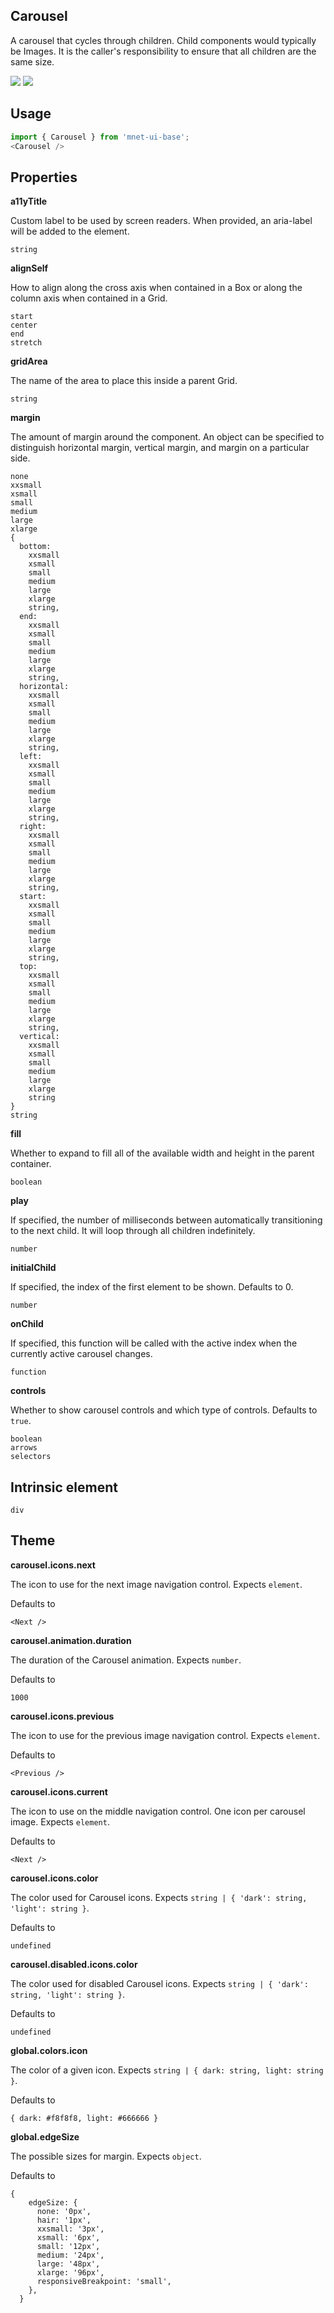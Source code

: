 ## Carousel
A carousel that cycles through children. Child components
      would typically be Images. It is the caller's responsibility to ensure
      that all children are the same size.

[![](https://cdn-images-1.medium.com/fit/c/120/120/1*TD1P0HtIH9zF0UEH28zYtw.png)](https://storybook.MnetUIBase.io/?selectedKind=Media-Carousel&full=0&stories=1&panelRight=0) [![](https://codesandbox.io/static/img/play-codesandbox.svg)](https://codesandbox.io/s/github/MnetUIBase/MnetUIBase-sandbox?initialpath=/carousel&module=%2Fsrc%2FCarousel.js)
## Usage

```javascript
import { Carousel } from 'mnet-ui-base';
<Carousel />
```

## Properties

**a11yTitle**

Custom label to be used by screen readers. When provided, an aria-label will
   be added to the element.

```
string
```

**alignSelf**

How to align along the cross axis when contained in
      a Box or along the column axis when contained in a Grid.

```
start
center
end
stretch
```

**gridArea**

The name of the area to place
    this inside a parent Grid.

```
string
```

**margin**

The amount of margin around the component. An object can
    be specified to distinguish horizontal margin, vertical margin, and
    margin on a particular side.

```
none
xxsmall
xsmall
small
medium
large
xlarge
{
  bottom: 
    xxsmall
    xsmall
    small
    medium
    large
    xlarge
    string,
  end: 
    xxsmall
    xsmall
    small
    medium
    large
    xlarge
    string,
  horizontal: 
    xxsmall
    xsmall
    small
    medium
    large
    xlarge
    string,
  left: 
    xxsmall
    xsmall
    small
    medium
    large
    xlarge
    string,
  right: 
    xxsmall
    xsmall
    small
    medium
    large
    xlarge
    string,
  start: 
    xxsmall
    xsmall
    small
    medium
    large
    xlarge
    string,
  top: 
    xxsmall
    xsmall
    small
    medium
    large
    xlarge
    string,
  vertical: 
    xxsmall
    xsmall
    small
    medium
    large
    xlarge
    string
}
string
```

**fill**

Whether to expand to fill
      all of the available width and height in the parent container.

```
boolean
```

**play**

If specified, the number of
      milliseconds between automatically transitioning to the next child. It
      will loop through all children indefinitely.

```
number
```

**initialChild**

If specified, the index of
      the first element to be shown. Defaults to 0.

```
number
```

**onChild**

If specified, this function will 
      be called with the active index when the currently active carousel 
      changes.

```
function
```

**controls**

Whether to show carousel controls and which type of controls. Defaults to `true`.

```
boolean
arrows
selectors
```
  
## Intrinsic element

```
div
```
## Theme
  
**carousel.icons.next**

The icon to use for the next image navigation control. Expects `element`.

Defaults to

```
<Next />
```

**carousel.animation.duration**

The duration of the Carousel animation. Expects `number`.

Defaults to

```
1000
```

**carousel.icons.previous**

The icon to use for the previous image navigation control. Expects `element`.

Defaults to

```
<Previous />
```

**carousel.icons.current**

The icon to use on the middle navigation control. 
      One icon per carousel image. Expects `element`.

Defaults to

```
<Next />
```

**carousel.icons.color**

The color used for Carousel icons. Expects `string | { 'dark': string, 'light': string }`.

Defaults to

```
undefined
```

**carousel.disabled.icons.color**

The color used for disabled Carousel icons. Expects `string | { 'dark': string, 'light': string }`.

Defaults to

```
undefined
```

**global.colors.icon**

The color of a given icon. Expects `string | { dark: string, light: string }`.

Defaults to

```
{ dark: #f8f8f8, light: #666666 }
```

**global.edgeSize**

The possible sizes for margin. Expects `object`.

Defaults to

```
{
    edgeSize: {
      none: '0px',
      hair: '1px',
      xxsmall: '3px',
      xsmall: '6px',
      small: '12px',
      medium: '24px',
      large: '48px',
      xlarge: '96px',
      responsiveBreakpoint: 'small',
    },
  }
```
